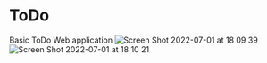 # ToDo
Basic ToDo Web application
![Screen Shot 2022-07-01 at 18 09 39](https://user-images.githubusercontent.com/67538794/176896389-cd8d9ad1-8f40-4365-b255-6bf463d7d899.png)
![Screen Shot 2022-07-01 at 18 10 21](https://user-images.githubusercontent.com/67538794/176896410-11e52c99-bc2a-4dd0-9043-e7564579fb88.png)
